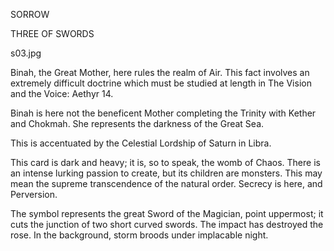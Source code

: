 SORROW

THREE OF SWORDS

s03.jpg

Binah, the Great Mother, here rules the realm of Air. This fact involves an extremely difficult doctrine which must be studied at length in The Vision and the Voice: Aethyr 14.

Binah is here not the beneficent Mother completing the Trinity with Kether and Chokmah. She represents the darkness of the Great Sea.

This is accentuated by the Celestial Lordship of Saturn in Libra.

This card is dark and heavy; it is, so to speak, the womb of Chaos. There is an intense lurking passion to create, but its children are monsters. This may mean the supreme transcendence of the natural order. Secrecy is here, and Perversion.

The symbol represents the great Sword of the Magician, point uppermost; it cuts the junction of two short curved swords. The impact has destroyed the rose. In the background, storm broods under implacable night.
